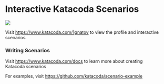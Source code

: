 # Interactive Katacoda Scenarios

[![](http://shields.katacoda.com/katacoda/1gnatov/count.svg)](https://www.katacoda.com/1gnatov "Get your profile on Katacoda.com")

Visit https://www.katacoda.com/1gnatov to view the profile and interactive scenarios

### Writing Scenarios
Visit https://www.katacoda.com/docs to learn more about creating Katacoda scenarios

For examples, visit https://github.com/katacoda/scenario-example
